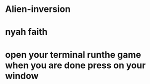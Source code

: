 # Alien-inversion
# nyah faith
# open your terminal runthe game when you are done press on your window
